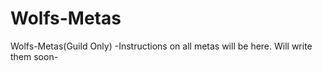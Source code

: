 # Wolfs-Metas
Wolfs-Metas(Guild Only)
-Instructions on all metas will be here. Will write them soon-

